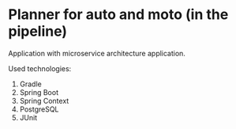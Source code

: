 # Planner for auto and moto (in the pipeline)

Application with microservice architecture application.

Used technologies:
1. Gradle
2. Spring Boot
3. Spring Context
4. PostgreSQL
5. JUnit 


